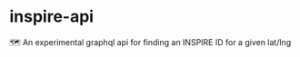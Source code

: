 # inspire-api
:world_map: An experimental graphql api for finding an INSPIRE ID for a given lat/lng
